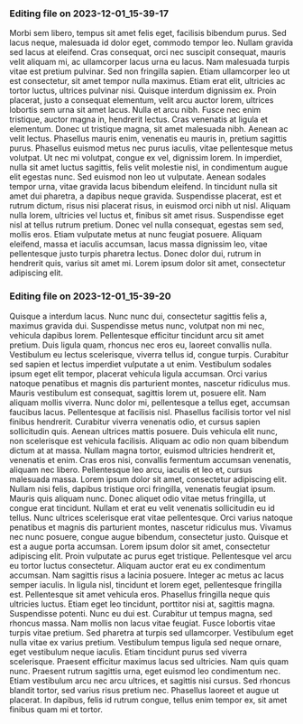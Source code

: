 

### Editing file on 2023-12-01_15-39-17

Morbi sem libero, tempus sit amet felis eget, facilisis bibendum purus. Sed lacus neque, malesuada id dolor eget, commodo tempor leo. Nullam gravida sed lacus at eleifend. Cras consequat, orci nec suscipit consequat, mauris velit aliquam mi, ac ullamcorper lacus urna eu lacus. Nam malesuada turpis vitae est pretium pulvinar. Sed non fringilla sapien. Etiam ullamcorper leo ut est consectetur, sit amet tempor nulla maximus. Etiam erat elit, ultricies ac tortor luctus, ultrices pulvinar nisi. Quisque interdum dignissim ex. Proin placerat, justo a consequat elementum, velit arcu auctor lorem, ultrices lobortis sem urna sit amet lacus.
Nulla et arcu nibh. Fusce nec enim tristique, auctor magna in, hendrerit lectus. Cras venenatis at ligula et elementum. Donec ut tristique magna, sit amet malesuada nibh. Aenean ac velit lectus. Phasellus mauris enim, venenatis eu mauris in, pretium sagittis purus. Phasellus euismod metus nec purus iaculis, vitae pellentesque metus volutpat. Ut nec mi volutpat, congue ex vel, dignissim lorem.
In imperdiet, nulla sit amet luctus sagittis, felis velit molestie nisl, in condimentum augue elit egestas nunc. Sed euismod non leo ut vulputate. Aenean sodales tempor urna, vitae gravida lacus bibendum eleifend. In tincidunt nulla sit amet dui pharetra, a dapibus neque gravida. Suspendisse placerat, est et rutrum dictum, risus nisi placerat risus, in euismod orci nibh ut nisl. Aliquam nulla lorem, ultricies vel luctus et, finibus sit amet risus. Suspendisse eget nisl at tellus rutrum pretium. Donec vel nulla consequat, egestas sem sed, mollis eros. Etiam vulputate metus at nunc feugiat posuere. Aliquam eleifend, massa et iaculis accumsan, lacus massa dignissim leo, vitae pellentesque justo turpis pharetra lectus. Donec dolor dui, rutrum in hendrerit quis, varius sit amet mi. Lorem ipsum dolor sit amet, consectetur adipiscing elit.




### Editing file on 2023-12-01_15-39-20

Quisque a interdum lacus. Nunc nunc dui, consectetur sagittis felis a, maximus gravida dui. Suspendisse metus nunc, volutpat non mi nec, vehicula dapibus lorem. Pellentesque efficitur tincidunt arcu sit amet pretium. Duis ligula quam, rhoncus nec eros eu, laoreet convallis nulla. Vestibulum eu lectus scelerisque, viverra tellus id, congue turpis. Curabitur sed sapien et lectus imperdiet vulputate a ut enim.
Vestibulum sodales ipsum eget elit tempor, placerat vehicula ligula accumsan. Orci varius natoque penatibus et magnis dis parturient montes, nascetur ridiculus mus. Mauris vestibulum est consequat, sagittis lorem ut, posuere elit. Nam aliquam mollis viverra. Nunc dolor mi, pellentesque a tellus eget, accumsan faucibus lacus. Pellentesque at facilisis nisl. Phasellus facilisis tortor vel nisl finibus hendrerit. Curabitur viverra venenatis odio, et cursus sapien sollicitudin quis. Aenean ultrices mattis posuere. Duis vehicula elit nunc, non scelerisque est vehicula facilisis. Aliquam ac odio non quam bibendum dictum at at massa. Nullam magna tortor, euismod ultricies hendrerit et, venenatis et enim. Cras eros nisi, convallis fermentum accumsan venenatis, aliquam nec libero. Pellentesque leo arcu, iaculis et leo et, cursus malesuada massa. Lorem ipsum dolor sit amet, consectetur adipiscing elit. Nullam nisi felis, dapibus tristique orci fringilla, venenatis feugiat ipsum.
Mauris quis aliquam nunc. Donec aliquet odio vitae metus fringilla, ut congue erat tincidunt. Nullam et erat eu velit venenatis sollicitudin eu id tellus. Nunc ultrices scelerisque erat vitae pellentesque. Orci varius natoque penatibus et magnis dis parturient montes, nascetur ridiculus mus. Vivamus nec nunc posuere, congue augue bibendum, consectetur justo. Quisque et est a augue porta accumsan. Lorem ipsum dolor sit amet, consectetur adipiscing elit. Proin vulputate ac purus eget tristique. Pellentesque vel arcu eu tortor luctus consectetur. Aliquam auctor erat eu ex condimentum accumsan. Nam sagittis risus a lacinia posuere. Integer ac metus ac lacus semper iaculis.
In ligula nisl, tincidunt et lorem eget, pellentesque fringilla est. Pellentesque sit amet vehicula eros. Phasellus fringilla neque quis ultricies luctus. Etiam eget leo tincidunt, porttitor nisi at, sagittis magna. Suspendisse potenti. Nunc eu dui est. Curabitur ut tempus magna, sed rhoncus massa. Nam mollis non lacus vitae feugiat. Fusce lobortis vitae turpis vitae pretium.
Sed pharetra at turpis sed ullamcorper. Vestibulum eget nulla vitae ex varius pretium. Vestibulum tempus ligula sed neque ornare, eget vestibulum neque iaculis. Etiam tincidunt purus sed viverra scelerisque. Praesent efficitur maximus lacus sed ultricies. Nam quis quam nunc. Praesent rutrum sagittis urna, eget euismod leo condimentum nec. Etiam vestibulum arcu nec arcu ultrices, et sagittis nisi cursus. Sed rhoncus blandit tortor, sed varius risus pretium nec. Phasellus laoreet et augue ut placerat. In dapibus, felis id rutrum congue, tellus enim tempor ex, sit amet finibus quam mi et tortor.


